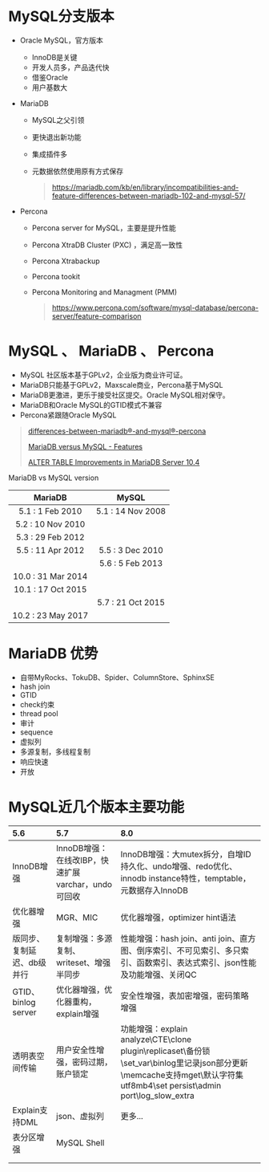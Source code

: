  

# MySQL分支版本

- Oracle MySQL，官方版本
  - InnoDB是关键
  - 开发人员多，产品迭代快
  - 借鉴Oracle
  - 用户基数大

- MariaDB

  - MySQL之父引领

  - 更快退出新功能

  - 集成插件多

  - 元数据依然使用原有方式保存

    > https://mariadb.com/kb/en/library/incompatibilities-and-feature-differences-between-mariadb-102-and-mysql-57/

- Percona

  - Percona server for MySQL，主要是提升性能

  - Percona XtraDB Cluster (PXC) ，满足高一致性

  - Percona Xtrabackup

  - Percona tookit

  - Percona Monitoring and Managment (PMM)

    > https://www.percona.com/software/mysql-database/percona-server/feature-comparison

 



#  MySQL 、 MariaDB 、 Percona

- MySQL 社区版本基于GPLv2，企业版为商业许可证。
- MariaDB只能基于GPLv2，Maxscale商业，Percona基于MySQL
- MariaDB更激进，更乐于接受社区提交。Oracle MySQL相对保守。
- MariaDB和Oracle MySQL的GTID模式不兼容
- Percona紧跟随Oracle MySQL

> [differences-between-mariadb®-and-mysql®-percona](https://www.percona.com/resources/technical-presentations/differences-between-mariadb®-and-mysql®-percona-technical-webinars)
>
> [MariaDB versus MySQL - Features](https://mariadb.com/kb/en/library/mariadb-vs-mysql-features/)
>
> [ALTER TABLE Improvements in MariaDB Server 10.4](https://mariadb.com/resources/blog/alter-table-improvements-in-mariadb-server-10-4/)

 

MariaDB vs MySQL version

|      MariaDB       |       MySQL       |
| :----------------: | :---------------: |
|  5.1 : 1 Feb 2010  | 5.1 : 14 Nov 2008 |
| 5.2 : 10 Nov 2010  |                   |
| 5.3 : 29 Feb 2012  |                   |
| 5.5 : 11 Apr 2012  | 5.5 : 3 Dec 2010  |
|                    | 5.6 : 5 Feb 2013  |
| 10.0 : 31 Mar 2014 |                   |
| 10.1 : 17 Oct 2015 |                   |
|                    | 5.7 : 21 Oct 2015 |
| 10.2 : 23 May 2017 |                   |



#  MariaDB 优势

- 自带MyRocks、TokuDB、Spider、ColumnStore、SphinxSE
- hash join
- GTID
- check约束
- thread pool
- 审计
- sequence
- 虚拟列
- 多源复制，多线程复制
- 响应快速
- 开放

 

# MySQL近几个版本主要功能

| 5.6                        | 5.7                                                | 8.0                                                          |
| :------------------------- | :------------------------------------------------- | :----------------------------------------------------------- |
| InnoDB增强                 | InnoDB增强：在线改IBP，快速扩展varchar，undo可回收 | InnoDB增强：大mutex拆分，自增ID持久化、undo增强、redo优化、innodb instance特性，temptable，元数据存入InnoDB |
| 优化器增强                 | MGR、MIC                                           | 优化器增强，optimizer hint语法                               |
| 版同步、复制延迟、db级并行 | 复制增强：多源复制、writeset、增强半同步           | 性能增强：hash join、anti join、直方图、倒序索引、不可见索引、多只索引、函数索引、表达式索引、json性能及功能增强、关闭QC |
| GTID、binlog server        | 优化器增强，优化器重构，explain增强                | 安全性增强，表加密增强，密码策略增强                         |
| 透明表空间传输             | 用户安全性增强，密码过期，账户锁定                 | 功能增强：explain analyze\CTE\clone plugin\replicaset\备份锁\set_var\binlog里记录json部分更新\memcache支持mget\默认字符集utf8mb4\set persist\admin port\log_slow_extra |
| Explain支持DML             | json、虚拟列                                       | 更多...                                                      |
| 表分区增强                 | MySQL Shell                                        |                                                              |
|                            |                                                    |                                                              |
|                            |                                                    |                                                              |